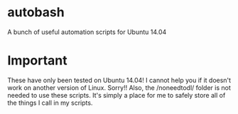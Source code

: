 # autobash
A bunch of useful automation scripts for Ubuntu 14.04

# Important
These have only been tested on Ubuntu 14.04! I cannot help you if it doesn't work on another version of Linux. Sorry!!
Also, the /noneedtodl/ folder is not needed to use these scripts. It's simply a place for me to safely store all of the things I call in my scripts.
